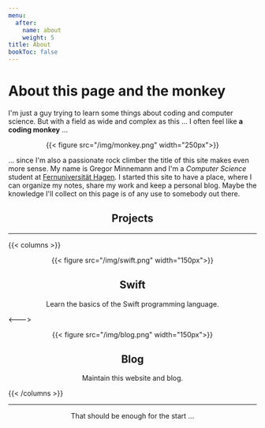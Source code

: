 ```yaml
---
menu:
  after:
    name: about
    weight: 5
title: About
bookToc: false
---
```


# About this page and the monkey

I'm just a guy trying to learn some things about coding and computer science. But with a field as wide and complex as this ... I often feel like **a coding monkey** ...

<div align="center">
{{< figure src="/img/monkey.png" width="250px">}}
</div>

... since I'm also a passionate rock climber the title of this site makes even more sense. My name is Gregor Minnemann and I'm a *Computer Science* student at [Fernuniversität Hagen](https://www.fernuni-hagen.de). I started this site to have a place, where I can organize my notes, share my work and keep a personal blog. Maybe the knowledge I'll collect on this page is of any use to somebody out there.

<div align="center">

## Projects

</div>

---

{{< columns >}}

<div align="center">
{{< figure src="/img/swift.png" width="150px">}}

## Swift

Learn the basics of the Swift programming language.

</div>

<--->

<div align="center">
{{< figure src="/img/blog.png" width="150px">}}

## Blog

Maintain this website and blog.

</div>

{{< /columns >}}

<div align="center">

---

That should be enough for the start ...

</div>
